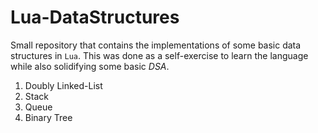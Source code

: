 # Lua-DataStructures

Small repository that contains the implementations of some basic data structures in `Lua`.
This was done as a self-exercise to learn the language while also solidifying some basic
*DSA*.

1. Doubly Linked-List
2. Stack
3. Queue
4. Binary Tree
